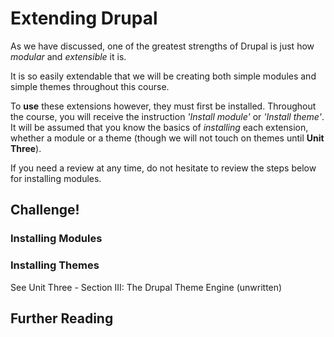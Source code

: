 # Extending Drupal

As we have discussed, one of the greatest strengths of Drupal is just how *modular* and *extensible* it is.

It is so easily extendable that we will be creating both simple modules and simple themes throughout this course.

To **use** these extensions however, they must first be installed. Throughout the course, you will receive the instruction *'Install <this> module'* or *'Install <this> theme'*. It will be assumed that you know the basics of *installing* each extension, whether a module or a theme (though we will not touch on themes until **Unit Three**).

If you need a review at any time, do not hesitate to review the steps below for installing modules.

## Challenge!

### Installing Modules



### Installing Themes
See Unit Three - Section III: The Drupal Theme Engine (unwritten)


## Further Reading
